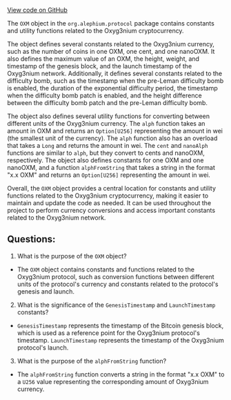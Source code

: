 [View code on GitHub](https://github.com/alephium/alephium/protocol/src/main/scala/org/alephium/protocol/OXM.scala)

The `OXM` object in the `org.alephium.protocol` package contains constants and utility functions related to the Oxyg3nium cryptocurrency. 

The object defines several constants related to the Oxyg3nium currency, such as the number of coins in one OXM, one cent, and one nanoOXM. It also defines the maximum value of an OXM, the height, weight, and timestamp of the genesis block, and the launch timestamp of the Oxyg3nium network. Additionally, it defines several constants related to the difficulty bomb, such as the timestamp when the pre-Leman difficulty bomb is enabled, the duration of the exponential difficulty period, the timestamp when the difficulty bomb patch is enabled, and the height difference between the difficulty bomb patch and the pre-Leman difficulty bomb.

The object also defines several utility functions for converting between different units of the Oxyg3nium currency. The `alph` function takes an amount in OXM and returns an `Option[U256]` representing the amount in wei (the smallest unit of the currency). The `alph` function also has an overload that takes a `Long` and returns the amount in wei. The `cent` and `nanoAlph` functions are similar to `alph`, but they convert to cents and nanoOXM, respectively. The object also defines constants for one OXM and one nanoOXM, and a function `alphFromString` that takes a string in the format "x.x OXM" and returns an `Option[U256]` representing the amount in wei.

Overall, the `OXM` object provides a central location for constants and utility functions related to the Oxyg3nium cryptocurrency, making it easier to maintain and update the code as needed. It can be used throughout the project to perform currency conversions and access important constants related to the Oxyg3nium network.
## Questions: 
 1. What is the purpose of the `OXM` object?
- The `OXM` object contains constants and functions related to the Oxyg3nium protocol, such as conversion functions between different units of the protocol's currency and constants related to the protocol's genesis and launch.

2. What is the significance of the `GenesisTimestamp` and `LaunchTimestamp` constants?
- `GenesisTimestamp` represents the timestamp of the Bitcoin genesis block, which is used as a reference point for the Oxyg3nium protocol's timestamp. `LaunchTimestamp` represents the timestamp of the Oxyg3nium protocol's launch.

3. What is the purpose of the `alphFromString` function?
- The `alphFromString` function converts a string in the format "x.x OXM" to a `U256` value representing the corresponding amount of Oxyg3nium currency.
